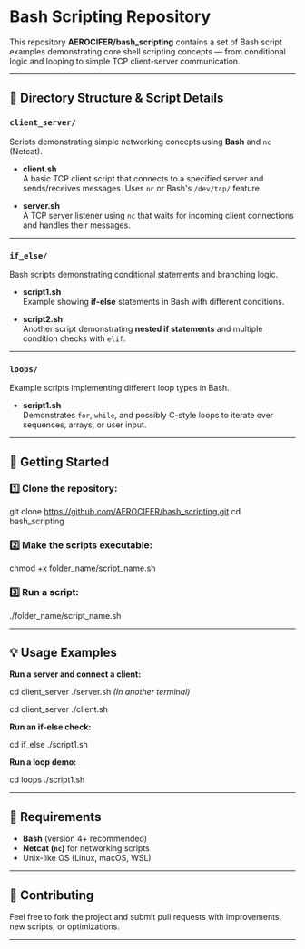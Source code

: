  
# Bash Scripting Repository

This repository **AEROCIFER/bash_scripting** contains a set of Bash script examples demonstrating core shell scripting concepts — from conditional logic and looping to simple TCP client-server communication.

---

## 📂 Directory Structure & Script Details

### `client_server/`
Scripts demonstrating simple networking concepts using **Bash** and `nc` (Netcat).

- **client.sh**  
  A basic TCP client script that connects to a specified server and sends/receives messages. Uses `nc` or Bash's `/dev/tcp/` feature.
  
- **server.sh**  
  A TCP server listener using `nc` that waits for incoming client connections and handles their messages.

---

### `if_else/`
Bash scripts demonstrating conditional statements and branching logic.

- **script1.sh**  
  Example showing **if-else** statements in Bash with different conditions.
  
- **script2.sh**  
  Another script demonstrating **nested if statements** and multiple condition checks with `elif`.

---

### `loops/`
Example scripts implementing different loop types in Bash.

- **script1.sh**  
  Demonstrates `for`, `while`, and possibly C-style loops to iterate over sequences, arrays, or user input.

---

## 🚀 Getting Started

### 1️⃣ Clone the repository:

git clone https://github.com/AEROCIFER/bash_scripting.git
cd bash_scripting

### 2️⃣ Make the scripts executable:

chmod +x folder_name/script_name.sh

### 3️⃣ Run a script:

./folder_name/script_name.sh

---

## 💡 Usage Examples

**Run a server and connect a client:**

cd client_server
./server.sh
*(In another terminal)*  

cd client_server
./client.sh

**Run an if-else check:**

cd if_else
./script1.sh

**Run a loop demo:**

cd loops
./script1.sh

---

## 📌 Requirements
- **Bash** (version 4+ recommended)
- **Netcat (`nc`)** for networking scripts
- Unix-like OS (Linux, macOS, WSL)

---

## 🤝 Contributing
Feel free to fork the project and submit pull requests with improvements, new scripts, or optimizations.

---





